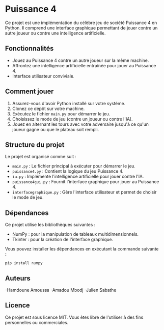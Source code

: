 
# Puissance 4

Ce projet est une implémentation du célèbre jeu de société Puissance 4 en Python. Il comprend une interface graphique permettant de jouer contre un autre joueur ou contre une intelligence artificielle.

## Fonctionnalités

- Jouez au Puissance 4 contre un autre joueur sur la même machine.
- Affrontez une intelligence artificielle entraînée pour jouer au Puissance 4.
- Interface utilisateur conviviale.

## Comment jouer

1. Assurez-vous d'avoir Python installé sur votre système.
2. Clonez ce dépôt sur votre machine.
3. Exécutez le fichier `main.py` pour démarrer le jeu.
4. Choisissez le mode de jeu (contre un joueur ou contre l'IA).
5. Jouez en alternant les tours avec votre adversaire jusqu'à ce qu'un joueur gagne ou que le plateau soit rempli.

## Structure du projet

Le projet est organisé comme suit :

- `main.py` : Le fichier principal à exécuter pour démarrer le jeu.
- `puissance4.py` : Contient la logique du jeu Puissance 4.
- `ia.py` : Implémente l'intelligence artificielle pour jouer contre l'IA.
- `puissance4gui.py` : Fournit l'interface graphique pour jouer au Puissance 4.
- `interfacegraphique.py` : Gère l'interface utilisateur et permet de choisir le mode de jeu.

## Dépendances

Ce projet utilise les bibliothèques suivantes :

- NumPy : pour la manipulation de tableaux multidimensionnels.
- Tkinter : pour la création de l'interface graphique.

Vous pouvez installer les dépendances en exécutant la commande suivante :

```
pip install numpy
```

## Auteurs

-Hamdoune Amoussa 
-Amadou Mbodj
-Julien Sabathe

## Licence

Ce projet est sous licence MIT. Vous êtes libre de l'utiliser à des fins personnelles ou commerciales.
